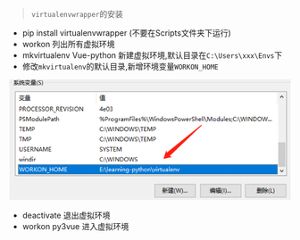 > `virtualenvwrapper`的安装

- pip install virtualenvwrapper (不要在Scripts文件夹下运行)
- workon 列出所有虚拟环境
- mkvirtualenv Vue-python 新建虚拟环境,默认目录在`C:\Users\xxx\Envs`下
- 修改`mkvirtualenv`的默认目录,新增环境变量`WORKON_HOME`

![](/assets/workon.png)

- deactivate 退出虚拟环境
- workon py3vue 进入虚拟环境